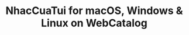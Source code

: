 ---
name: NhacCuaTui
category: Music
title: 'NhacCuaTui for macOS, Windows & Linux on WebCatalog'
key: nhaccuatui
fullUrl: 'https://nhaccuatui.com'
hostname: nhaccuatui.com

---